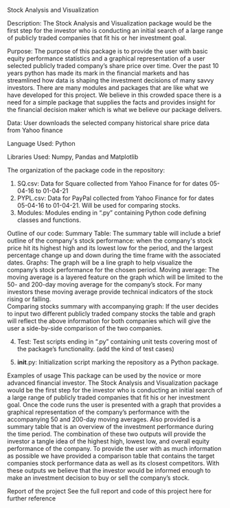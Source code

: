 Stock Analysis and Visualization

Description:
The Stock Analysis and Visualization package would be the first step for the investor who is conducting an initial search of a large range of publicly traded companies that fit his or her investment goal.

Purpose:
The purpose of this package is to provide the user with basic equity performance statistics and a graphical representation of a user selected publicly traded company’s share price over time. Over the past 10 years python has made its mark in the financial markets and has streamlined how data is shaping the investment decisions of many savvy investors. There are many modules and packages that are like what we have developed for this project. We believe in this crowded space there is a need for a simple package that supplies the facts and provides insight for the financial decision maker which is what we believe our package delivers.

Data: User downloads the selected company historical share price data from Yahoo finance

Language Used: Python

Libraries Used: Numpy, Pandas and  Matplotlib

The organization of the package code in the repository:

1.	SQ.csv: Data for Square collected from Yahoo Finance for for dates 05-04-16 to 01-04-21
2.	PYPL.csv: Data for PayPal collected from Yahoo Finance for for dates 05-04-16 to 01-04-21. Will be used for comparing stocks.
3.	Modules: Modules ending in “.py” containing Python code defining classes and functions. 

  Outline of our code:
  Summary Table: The summary table will include a brief outline of the company's stock performance: when the company's stock price hit its highest high and its lowest low for the period, and the largest percentage change up and down during the time frame with the associated dates.
  Graphs: The graph will be a line graph to help visualize the company’s stock performance for the chosen period.
  Moving average: The moving average is a layered feature on the graph which will be limited to the 50- and 200-day moving average for the company’s stock. For many investors these moving average provide technical indicators of the stock rising or falling.  
  Comparing stocks summary with accompanying graph: If the user decides to input two different publicly traded company stocks the table and graph will reflect the above information for both companies which will give the user a side-by-side comparison of the two companies.

4.	Test: Test scripts ending in “.py” containing unit tests covering most of the package’s functionality. (add the kind of test cases)

5.	__init__.py: Initialization script marking the repository as a Python package. 

Examples of usage 
This package can be used by the novice or more advanced financial investor. The Stock Analysis and Visualization package would be the first step for the investor who is conducting an initial search of a large range of publicly traded companies that fit his or her investment goal. Once the code runs the user is presented with a graph that provides a graphical representation of the company’s performance with the accompanying 50 and 200-day moving averages.
Also provided is a summary table that is an overview of the investment performance during the time period. The combination of these two outputs will provide the investor a tangle idea of the highest high, lowest low, and overall equity performance of the company. To provide the user with as much information as possible we have provided a comparison table that contains the target companies stock performance data as well as its closest competitors. With these outputs we believe that the investor would be informed enough to make an investment decision to buy or sell the company’s stock.

Report of the project
See the full report and code of this project here for further reference

